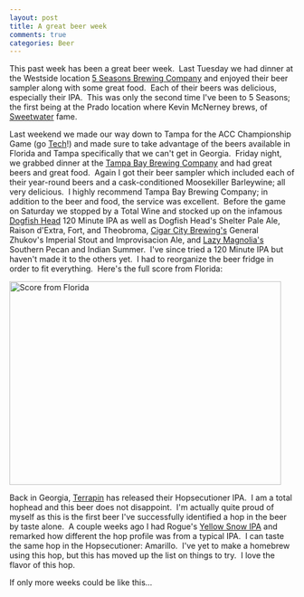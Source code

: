 ```yaml
--- 
layout: post
title: A great beer week
comments: true
categories: Beer
---
```

This past week has been a great beer week.  Last Tuesday we had dinner at the Westside location <a href="http://www.5seasonsbrewing.com/">5 Seasons Brewing Company</a> and enjoyed their beer sampler along with some great food.  Each of their beers was delicious, especially their IPA.  This was only the second time I've been to 5 Seasons; the first being at the Prado location where <span class="BodySubhead">Kevin McNerney brews, of <a href="http://en.wikipedia.org/wiki/Sweetwater_Brewing_Company">Sweetwater</a> fame.</span>

<span class="BodySubhead">Last weekend we </span>made our way down to Tampa for the ACC Championship Game (go <a href="http://en.wikipedia.org/wiki/Georgia_Institute_of_Technology">Tech</a>!) and made sure to take advantage of the beers available in Florida and Tampa specifically that we can't get in Georgia.  Friday night, we grabbed dinner at the <a href="http://www.tampabaybrewingcompany.com/">Tampa Bay Brewing Company</a> and had great beers and great food.  Again I got their beer sampler which included each of their year-round beers and a cask-conditioned Moosekiller Barleywine; all very delicious.  I highly recommend Tampa Bay Brewing Company; in addition to the beer and food, the service was excellent.  Before the game on Saturday we stopped by a Total Wine and stocked up on the infamous <a href="http://en.wikipedia.org/wiki/Dogfish_Head_Brewery">Dogfish Head</a> 120 Minute IPA as well as Dogfish Head's Shelter Pale Ale, Raison d'Extra, Fort, and Theobroma, <a href="http://www.cigarcitybeer.com/">Cigar City Brewing's</a> General Zhukov's Imperial Stout and Improvisacion Ale, and <a href="http://www.lazymagnolia.com/">Lazy Magnolia's</a> Southern Pecan and Indian Summer.  I've since tried a 120 Minute IPA but haven't made it to the others yet.  I had to reorganize the beer fridge in order to fit everything.  Here's the full score from Florida:

<img class="size-full wp-image-861" title="florida-beers" src="http://cameronstokes.com/wp-content/uploads/2009/12/florida-beers.jpg" alt="Score from Florida" width="480" height="360" />

Back in Georgia, <a href="http://en.wikipedia.org/wiki/Terrapin_Beer_Company">Terrapin</a> has released their Hopsecutioner IPA.  I am a total hophead and this beer does not disappoint.  I'm actually quite proud of myself as this is the first beer I've successfully identified a hop in the beer by taste alone.  A couple weeks ago I had Rogue's <a href="http://www.rogue.com/beers/yellow-snow-ipa.php">Yellow Snow IPA</a> and remarked how different the hop profile was from a typical IPA.  I can taste the same hop in the Hopsecutioner: Amarillo.  I've yet to make a homebrew using this hop, but this has moved up the list on things to try.  I love the flavor of this hop.

If only more weeks could be like this...
